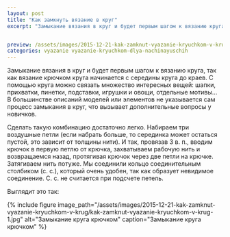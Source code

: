 ```yaml
---
layout: post
title: "Как замкнуть вязание в круг"
excerpt: "Замыкание вязания в круг и будет первым шагом к вязанию круга, так как вязание крючком круга начинается с середины круга до краев. С помощью круга можно связать множество интересных вещей: шапки, прихватки, пинетки..."


preview: /assets/images/2015-12-21-kak-zamknut-vyazanie-kryuchkom-v-krug/kak-zamknut-vyazanie-kryuchkom-v-krug-preview.jpg
categories: vyazanie vyazanie-kryuchkom-dlya-nachinayuschih
---
```


Замыкание вязания в круг и будет первым шагом к вязанию круга, так как вязание крючком круга начинается с середины круга до краев. С помощью круга можно связать множество интересных вещей: шапки, прихватки, пинетки, подставки, игрушки и овощи, отдельные мотивы... В большинстве описаний моделей или элементов не указывается сам процесс замыкания в круг, что вызывает дополнительные вопросы у новичков.

Сделать такую комбинацию достаточно легко. Набираем три воздушные петли (если набрать больше, то серединка может остаться пустой, это зависит от толщины нити). И так, провязав 3 в. п., вводим крючок в первую петлю от крючка, захватываем рабочую нить и возвращаемся назад, протягивая крючок через две петли на крючке. Затягиваем нить потуже. Мы соединили кольцо соединительным столбиком (с. с.), который очень удобен, так как образует невидимое соединение. С. с. не считается при подсчете петель.

Выглядит это так:

{% include figure image_path="/assets/images/2015-12-21-kak-zamknut-vyazanie-kryuchkom-v-krug/kak-zamknut-vyazanie-kryuchkom-v-krug-1.jpg" alt="Замыкание круга крючком" caption="Замыкание круга крючком" %}
